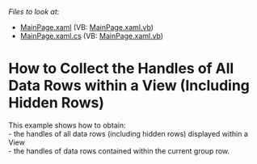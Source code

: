 <!-- default file list -->
*Files to look at*:

* [MainPage.xaml](./CS/ObtainHandlesOfAllRows/MainPage.xaml) (VB: [MainPage.xaml.vb](./VB/ObtainHandlesOfAllRows/MainPage.xaml.vb))
* [MainPage.xaml.cs](./CS/ObtainHandlesOfAllRows/MainPage.xaml.cs) (VB: [MainPage.xaml.vb](./VB/ObtainHandlesOfAllRows/MainPage.xaml.vb))
<!-- default file list end -->
# How to Collect the Handles of All Data Rows within a View (Including Hidden Rows)


<p>This example shows how to obtain:<br />
- the handles of all data rows (including hidden rows) displayed within a View<br />
- the handles of data rows contained within the current group row.</p><br />


<br/>


